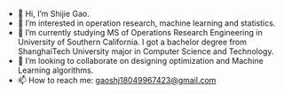 - 👋 Hi, I’m Shijie Gao.
- 👀 I’m interested in operation research, machine learning and statistics.
- 🌱 I’m currently studying MS of Operations Research Engineering in University of Southern California. I got a bachelor degree from ShanghaiTech University major in Computer Science and Technology.
- 💞️ I’m looking to collaborate on designing optimization and Machine Learning algorithms.
- 📫 How to reach me: gaoshj18049967423@gmail.com


